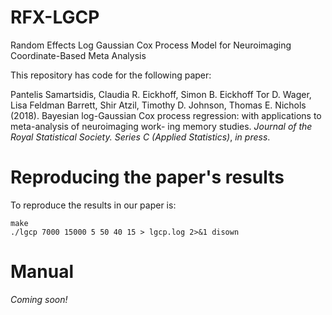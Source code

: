 # RFX-LGCP
Random Effects Log Gaussian Cox Process Model for Neuroimaging Coordinate-Based Meta Analysis

This repository has code for the following paper:

Pantelis Samartsidis,
Claudia R. Eickhoff,
Simon B. Eickhoff
Tor D. Wager,
Lisa Feldman Barrett,
Shir Atzil,
Timothy D. Johnson,
Thomas E. Nichols (2018).
Bayesian log-Gaussian Cox process regression: with applications to meta-analysis of neuroimaging work- ing memory studies. _Journal of the Royal Statistical Society. Series C (Applied Statistics)_, _in press_.

# Reproducing the paper's results

To reproduce the results in our paper is:

```console
make
./lgcp 7000 15000 5 50 40 15 > lgcp.log 2>&1 disown
```

# Manual

_Coming soon!_
